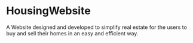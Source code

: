 # HousingWebsite
A Website designed and developed to simplify real estate for the users to buy and sell their homes in an easy and efficient way.
